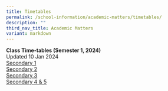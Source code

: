 ```yaml
---
title: Timetables
permalink: /school-information/academic-matters/timetables/
description: ""
third_nav_title: Academic Matters
variant: markdown
---
```

**Class Time-tables (Semester 1, 2024)** <br>
Updated 10 Jan 2024 <br>
[Secondary 1](/files/2024_semester_1_timetable_secondary_1_updated)<br>
[Secondary 2](/files/2024_Semester_1_Timetable_Secondary_2.pdf)<br>
[Secondary 3](/files/2024_Semester_1_Timetable_Secondary_3.pdf)<br>
[Secondary 4 &amp; 5](/files/2024_Semester_1_Timetable_Secondary_4_5.pdf)
